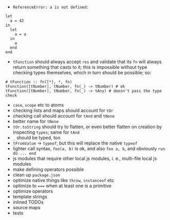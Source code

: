 - `ReferenceError: a is not defined`:
```
let
  a = 42
in
  let
    a = a
  in
    a
  end
end
```
- `tFunction` should always accept `res` and validate that its `fn` will always return something that casts to it; this is impossible without type checking types themselves, which in turn should be possible; so:
```
# tFunction :: fn([*], *, fn)
tFunction([tNumber], tNumber, fn(_) -> tNumber) # ok
tFunction([tNumber], tNumber, fn(_) -> tAny) # doesn't pass the type check
```
- `case`, `scope` etc to atoms
- checking lists and maps should account for `tOr`
- checking call should account for `tAnd` and `tNone`
- better name for `tNone`
- `tOr.toString` should try to flatten, or even better flatten on creation by inspecting `types`; same for `tAnd`
- `_` should be typed, too
- `tFromValue` -> `typeof`, but this will replace the native `typeof`
- lighter call syntax, `foo(a, b)` is ok, and also `foo a, b`, and obviously `run do ... end`
- js modules that require other local js modules, i. e., multi-file local js modules
- make defining operators possible
- clean up `package.json`
- optimize native things like `throw`, `instanceof` etc
- optimize to `===` when at least one is a primitive
- optimize operators
- template strings
- inlined TODOs
- source maps
- tests
